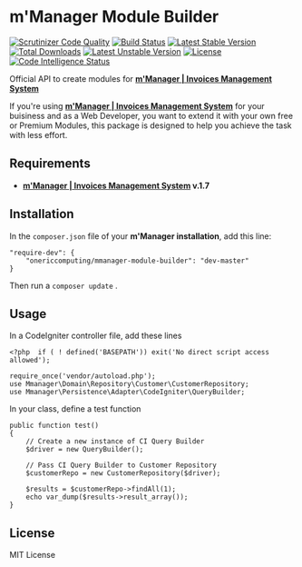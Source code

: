 # m'Manager Module Builder
[![Scrutinizer Code Quality](https://scrutinizer-ci.com/g/onericcomputing/mmanager-module-builder/badges/quality-score.png?b=master)](https://scrutinizer-ci.com/g/onericcomputing/mmanager-module-builder/?branch=master)
[![Build Status](https://travis-ci.org/onericcomputing/mmanager-module-builder.svg?branch=master)](https://travis-ci.org/onericcomputing/mmanager-module-builder)
[![Latest Stable Version](https://poser.pugx.org/onericcomputing/mmanager-module-builder/v/stable.svg)](https://packagist.org/packages/onericcomputing/mmanager-module-builder) [![Total Downloads](https://poser.pugx.org/onericcomputing/mmanager-module-builder/downloads.svg)](https://travis-ci.org/onericcomputing/mmanager-module-builder)
[![Latest Unstable Version](https://poser.pugx.org/onericcomputing/mmanager-module-builder/v/unstable.svg)](https://packagist.org/packages/onericcomputing/mmanager-module-builder) [![License](https://poser.pugx.org/onericcomputing/mmanager-module-builder/license.svg)](https://packagist.org/packages/onericcomputing/mmanager-module-builder)
[![Code Intelligence Status](https://scrutinizer-ci.com/g/onericcomputing/mmanager-module-builder/badges/code-intelligence.svg?b=master)](https://scrutinizer-ci.com/code-intelligence)

Official API to create modules for **[m'Manager | Invoices Management System](https://codecanyon.net/item/mmanager-invoices-management-system/19866435?s_rank=1)**

If you're using **[m'Manager | Invoices Management System](https://codecanyon.net/item/mmanager-invoices-management-system/19866435?s_rank=1)** for your buisiness and as a Web Developer, you want to extend it with your own free or Premium Modules, this package is designed to help you achieve the task with less effort.

## Requirements
* **[m'Manager | Invoices Management System](https://codecanyon.net/item/mmanager-invoices-management-system/19866435?s_rank=1) v.1.7**

## Installation
In the `composer.json` file of your **m'Manager installation**, add this line:
```
"require-dev": {
	"onericcomputing/mmanager-module-builder": "dev-master"
}
```

Then run a `composer update` .

## Usage
In a CodeIgniter controller file, add these lines

```
<?php  if ( ! defined('BASEPATH')) exit('No direct script access allowed');

require_once('vendor/autoload.php');
use Mmanager\Domain\Repository\Customer\CustomerRepository;
use Mmanager\Persistence\Adapter\CodeIgniter\QueryBuilder;

```

In your class, define a test function

```
public function test()
{
	// Create a new instance of CI Query Builder
	$driver = new QueryBuilder();

	// Pass CI Query Builder to Customer Repository
	$customerRepo = new CustomerRepository($driver);

	$results = $customerRepo->findAll(1);
	echo var_dump($results->result_array());
}

```

## License
MIT License